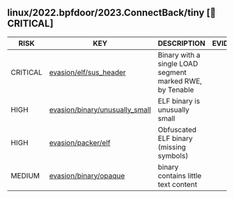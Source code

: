 ## linux/2022.bpfdoor/2023.ConnectBack/tiny [🚨 CRITICAL]

|   RISK   |                                                                               KEY                                                                               |                       DESCRIPTION                        | EVIDENCE |
|----------|-----------------------------------------------------------------------------------------------------------------------------------------------------------------|----------------------------------------------------------|----------|
| CRITICAL | [evasion/elf/sus_header](https://github.com/chainguard-dev/malcontent/blob/main/rules/evasion/elf-sus_header.yara#single_load_rwe)                              | Binary with a single LOAD segment marked RWE, by Tenable |          |
| HIGH     | [evasion/binary/unusually_small](https://github.com/chainguard-dev/malcontent/blob/main/rules/evasion/binary-unusually_small.yara#impossibly_small_elf_program) | ELF binary is unusually small                            |          |
| HIGH     | [evasion/packer/elf](https://github.com/chainguard-dev/malcontent/blob/main/rules/evasion/packer/elf.yara#obfuscated_elf)                                       | Obfuscated ELF binary (missing symbols)                  |          |
| MEDIUM   | [evasion/binary/opaque](https://github.com/chainguard-dev/malcontent/blob/main/rules/evasion/binary-opaque.yara#opaque_binary)                                  | binary contains little text content                      |          |

